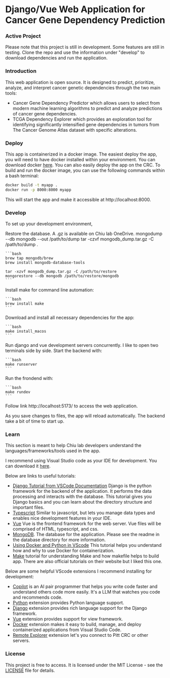 # Django/Vue Web Application for Cancer Gene Dependency Prediction

### Active Project

Please note that this project is still in development. Some features are still in testing. Clone the repo and use the information under "develop" to download dependencies and run the application.

### Introduction

This web application is open source. It is designed to predict, prioritize, analyze, and interpret cancer genetic dependencies through the two main tools:
- Cancer Gene Dependency Predictor which allows users to select from modern machine learning algorithms to predict and analyze predictions of cancer gene dependencies.
- TCGA Dependency Explorer which provides an exploration tool for identifying significantly intensified gene dependencies in tumors from The Cancer Genome Atlas dataset with specific alterations.

### Deploy

This app is containerized in a docker image. The easiest deploy the app, you will need to have docker installed within your environment. You can download docker [here](https://www.docker.com/products/docker-desktop). You can also easily deploy the app on the CRC. To build and run the docker image, you can use the following commands within a bash terminal:

```bash
docker build -t myapp .
docker run -p 8000:8000 myapp
```

This will start the app and make it accessible at http://localhost:8000.

### Develop

To set up your development environment,

Restore the database. A .gz is available on Chiu lab OneDrive.
mongodump --db mongodb --out /path/to/dump
tar -czvf mongodb_dump.tar.gz -C /path/to/dump .

    ```bash
    brew tap mongodb/brew
    brew install mongodb-database-tools

    tar -xzvf mongodb_dump.tar.gz -C /path/to/restore
    mongorestore --db mongodb /path/to/restore/mongodb
    ```

Install make for command line automation:

    ```bash
    brew install make
    ```

Download and install all necessary dependencies for the app:

    ```bash
    make install_macos
    ```

Run django and vue development servers concurrently. I like to open two terminals side by side. Start the backend with:

    ```bash
    make runserver
    ```

Run the frondend with:

    ```bash
    make rundev
    ```

Follow link http://localhost:5173/ to access the web application.

As you save changes to files, the app will reload automatically. The backend take a bit of time to start up.

### Learn

This section is meant to help Chiu lab developers understand the languages/frameworks/tools used in the app.

I recommend using Visual Studio code as your IDE for development. You can download it [here](https://code.visualstudio.com/).

Below are links to useful tutorials:
- [Django Tutorial from VSCode Documentation](https://code.visualstudio.com/docs/python/tutorial-django) Django is the python framework for the backend of the application. It performs the data processing and interacts with the database. This tutorial gives you Django basics and you can learn about the directory structure and important files.
- [Typescript](https://www.typescriptlang.org/docs/handbook/intro.html) Similar to javascript, but lets you manage data types and enables nice development features in your IDE.
- [Vue](https://vuejs.org/) Vue is the frontend framework for the web server. Vue files will be comprised of HTML, typescript, and css.
- [MongoDB](https://www.mongodb.com/docs/manual/tutorial/getting-started/). The database for the application. Please see the readme in the database directory for more information.
- [Using Docker and Python in VScode](https://learn.microsoft.com/en-us/visualstudio/docker/tutorials/docker-tutorial) This tutorial helps you understand how and why to use Docker for containerization.
- [Make](https://makefiletutorial.com/) tutorial for understanding Make and how makefile helps to build app. There are also official tutorials on their website but I liked this one.

Below are some helpful VScode extensions I recommend installing for development:
- [Copilot](https://code.visualstudio.com/docs/copilot/overview) is an AI pair programmer that helps you write code faster and understand others code more easily. It's a LLM that watches you code and recommends code.
- [Python](https://marketplace.visualstudio.com/items?itemName=ms-python.python) extension provides Python language support.
- [Django](https://marketplace.visualstudio.com/items?itemName=batisteo.vscode-django) extension provides rich language support for the Django framework.
- [Vue](https://marketplace.visualstudio.com/items?itemName=Vue.volar) extension provides support for view framework.
- [Docker](https://marketplace.visualstudio.com/items?itemName=ms-azuretools.vscode-docker) extension makes it easy to build, manage, and deploy containerized applications from Visual Studio Code.
- [Remote Explorer](https://marketplace.visualstudio.com/items?itemName=ms-vscode-remote.vscode-remote-extensionpack) extension let's you connect to Pitt CRC or other servers.

### License

This project is free to access. It is licensed under the MIT License - see the [LICENSE](LICENSE) file for details.